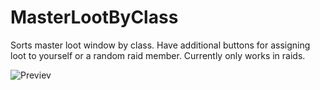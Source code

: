 # MasterLootByClass
Sorts master loot window by class.
Have additional buttons for assigning loot to yourself or a random raid member.
Currently only works in raids.




![Previev](https://github.com/user-attachments/assets/c98fb786-9f68-40f1-ad11-42b32cbe958b)
